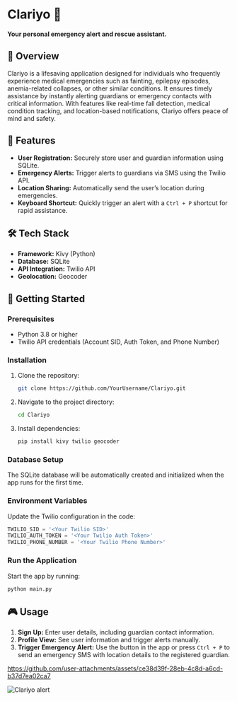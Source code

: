 # Clariyo 🚨  
**Your personal emergency alert and rescue assistant.**  

## 📝 Overview  
Clariyo is a lifesaving application designed for individuals who frequently experience medical emergencies such as fainting, epilepsy episodes, anemia-related collapses, or other similar conditions. It ensures timely assistance by instantly alerting guardians or emergency contacts with critical information. With features like real-time fall detection, medical condition tracking, and location-based notifications, Clariyo offers peace of mind and safety.
## 🎯 Features  
- **User Registration:** Securely store user and guardian information using SQLite.  
- **Emergency Alerts:** Trigger alerts to guardians via SMS using the Twilio API.  
- **Location Sharing:** Automatically send the user’s location during emergencies.  
- **Keyboard Shortcut:** Quickly trigger an alert with a `Ctrl + P` shortcut for rapid assistance.  

## 🛠️ Tech Stack  
- **Framework:** Kivy (Python)  
- **Database:** SQLite  
- **API Integration:** Twilio API  
- **Geolocation:** Geocoder  

## 🚀 Getting Started  

### Prerequisites  
- Python 3.8 or higher  
- Twilio API credentials (Account SID, Auth Token, and Phone Number)  

### Installation  
1. Clone the repository:  
   ```bash  
   git clone https://github.com/YourUsername/Clariyo.git  
   ```  
2. Navigate to the project directory:  
   ```bash  
   cd Clariyo  
   ```  
3. Install dependencies:  
   ```bash  
   pip install kivy twilio geocoder  
   ```  

### Database Setup  
The SQLite database will be automatically created and initialized when the app runs for the first time.  

### Environment Variables  
Update the Twilio configuration in the code:  
```python  
TWILIO_SID = '<Your Twilio SID>'  
TWILIO_AUTH_TOKEN = '<Your Twilio Auth Token>'  
TWILIO_PHONE_NUMBER = '<Your Twilio Phone Number>'  
```  

### Run the Application  
Start the app by running:  
```bash  
python main.py  
```  

## 🎮 Usage  
1. **Sign Up:** Enter user details, including guardian contact information.  
2. **Profile View:** See user information and trigger alerts manually.  
3. **Trigger Emergency Alert:** Use the button in the app or press `Ctrl + P` to send an emergency SMS with location details to the registered guardian.  








https://github.com/user-attachments/assets/ce38d39f-28eb-4c8d-a6cd-b37d7ea02ca7

![Clariyo alert](https://github.com/user-attachments/assets/c6b953b4-3e46-4452-a06c-87299444afd5)
